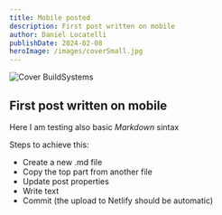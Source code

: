 ```yaml
---
title: Mobile posted
description: First post written on mobile
author: Daniel Locatelli
publishDate: 2024-02-08
heroImage: /images/coverSmall.jpg
---
```


![Cover BuildSystems](/images/coverSmall.jpg)

## First post written on mobile
Here I am testing also basic *Markdown* sintax

Steps to achieve this:
- Create a new .md file
- Copy the top part from another file
- Update post properties
- Write text
- Commit (the upload to Netlify should be automatic)
